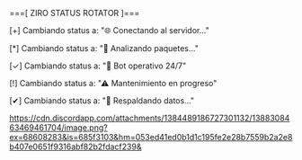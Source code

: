===[ ZIRO STATUS ROTATOR ]===

[+] Cambiando status a: "🌐 Conectando al servidor..."

[*] Cambiando status a: "📡 Analizando paquetes..."

[✓] Cambiando status a: "🤖 Bot operativo 24/7"

[!] Cambiando status a: "⚠ Mantenimiento en progreso"

[✔] Cambiando status a: "💾 Respaldando datos..."

https://cdn.discordapp.com/attachments/1384489186727301132/1388308463469461704/image.png?ex=68608283&is=685f3103&hm=053ed41ed0b1d1c195fe2e28b7559b2a2e8b407e0651f9316abf82b2fdacf239&
